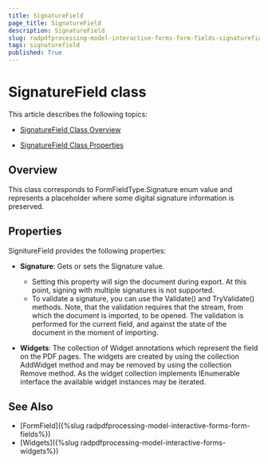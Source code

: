 ```yaml
---
title: SignatureField 
page_title: SignatureField 
description: SignatureField 
slug: radpdfprocessing-model-interactive-forms-form-fields-signaturefield
tags: signaturefield
published: True
---
```



# SignatureField class

This article describes the following topics:

* [SignatureField Class Overview](#overview)

* [SignatureField Class Properties](#properties)


## Overview

This class corresponds to FormFieldType.Signature enum value and represents a placeholder where some digital signature information is preserved. 


## Properties

SignitureField provides the following properties:

* **Signature**: Gets or sets the Signature value. 
	* Setting this property will sign the document during export. At this point, signing with multiple signatures is not supported.
	* To validate a signature, you can use the Validate() and TryValidate() methods. Note, that the validation requires that the stream, from which the document is imported, to be opened. The validation is performed for the current field, and against the state of the document in the moment of importing.

* **Widgets**: The collection of Widget annotations which represent the field on the PDF pages. The widgets are created by using the collection AddWidget method and may be removed by using the collection Remove method. As the widget collection implements IEnumerable interface the available widget instances may be iterated.





## See Also

* [FormField]({%slug radpdfprocessing-model-interactive-forms-form-fields%})
* [Widgets]({%slug radpdfprocessing-model-interactive-forms-widgets%})